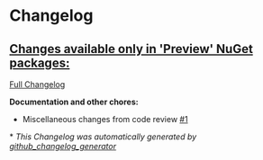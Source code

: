 # Changelog

## [**Changes available only in 'Preview' NuGet packages:**](https://github.com/nanoframework/nanoFramework.Hosting/tree/HEAD)

[Full Changelog](https://github.com/nanoframework/nanoFramework.Hosting/compare/22fae3b7cfb29c8e38951e1a64e1de213897adf6...HEAD)

**Documentation and other chores:**

- Miscellaneous changes from code review [\#1](https://github.com/nanoframework/nanoFramework.Hosting/pull/1)



\* *This Changelog was automatically generated by [github_changelog_generator](https://github.com/github-changelog-generator/github-changelog-generator)*
